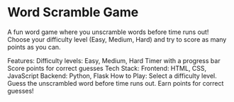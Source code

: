 # Word Scramble Game
A fun word game where you unscramble words before time runs out! Choose your difficulty level (Easy, Medium, Hard) and try to score as many points as you can.

Features:
Difficulty levels: Easy, Medium, Hard
Timer with a progress bar
Score points for correct guesses
Tech Stack:
Frontend: HTML, CSS, JavaScript
Backend: Python, Flask
How to Play:
Select a difficulty level.
Guess the unscrambled word before time runs out.
Earn points for correct guesses!
